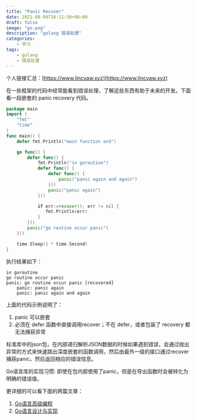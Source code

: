 ```yaml
---
title: "Panic Recover"
date: 2021-08-09T16:11:58+08:00
draft: false
image: "go.png"
description: "golang 错误处理"
categories:
    - 学习
tags: 
    - golang
    - 错误处理
---
```


个人链接汇总：[https://www.lincyaw.xyz](https://www.lincyaw.xyz)

在一些框架的代码中经常能看到错误处理，了解这些东西有助于未来的开发。下面看一段嵌套的 panic recovery 代码。

```go
package main
import (
	"fmt"
	"time"
)
func main() {
	defer fmt.Println("main function end")

	go func() {
		defer func() {
			fmt.Println("in goroutine")
			defer func() {
				defer func() {
					panic("panic again and again")
				}()
				panic("panic again")
			}()

			if err:=recover(); err != nil {
			   fmt.Println(err)
			}
		}()
		panic("go routine occur panic")
	}()

	time.Sleep(1 * time.Second)
}
```

执行结果如下：

```
in goroutine
go routine occur panic
panic: go routine occur panic [recovered]
	panic: panic again
	panic: panic again and again

```

上面的代码示例说明了：

1. panic 可以嵌套
2. 必须在 defer 函数中直接调用recover；不在 defer，或者包装了 recovery 都无法捕获异常

标准库中的json包，在内部递归解析JSON数据的时候如果遇到错误，会通过抛出异常的方式来快速跳出深度嵌套的函数调用，然后由最外一级的接口通过recover捕获panic，然后返回相应的错误信息。

Go语言库的实现习惯: 即使在包内部使用了panic，但是在导出函数时会被转化为明确的错误值。

更详细的可以看下面的两篇文章：

1. [Go语言高级编程](https://chai2010.cn/advanced-go-programming-book/ch1-basic/ch1-07-error-and-panic.html)
2. [Go语言设计与实现](https://draveness.me/golang/docs/part2-foundation/ch05-keyword/golang-panic-recover/#54-panic-%E5%92%8C-recover)